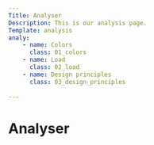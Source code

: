 ```yaml
---
Title: Analyser
Description: This is our analysis page.
Template: analysis
analy:
    - name: Colors
      class: 01_colors
    - name: Load
      class: 02_load
    - name: Design principles
      class: 03_design_principles
      
---
```

Analyser
==================
